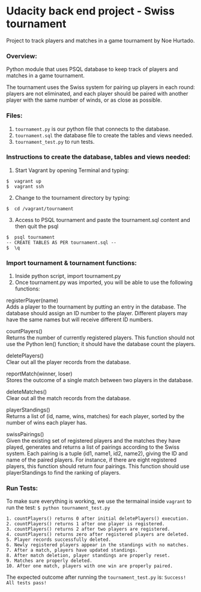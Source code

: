 # Udacity back end project - Swiss tournament

Project to track players and matches in a game tournament by Noe Hurtado. 

### Overview:
Python module that uses PSQL database to keep track of players and matches in a game tournament. 

The tournament uses the Swiss system for pairing up players in each round: players are not eliminated, and each player should be paired with another player with the same number of winds, or as close as possible. 

### Files:
1. `tournament.py` is our python file that connects to the database. 
2. `tournament.sql` the database file to create the tables and views needed. 
3. `tournament_test.py` to run tests. 

### Instructions to create the database, tables and views needed:
1. Start Vagrant by opening Terminal and typing:
``` 
$  vagrant up
$  vagrant ssh
```
2. Change to the tournament directory by typing:
``` 
$  cd /vagrant/tournament
```
3. Access to PSQL tournament and paste the tournament.sql content and then quit the psql 
``` 
$  psql tournament 
-- CREATE TABLES AS PER tournament.sql -- 
$  \q
```

### Import tournament & tournament functions:
1. Inside python script, import tournament.py
2. Once tournament.py was imported, you will be able to use the following functions:

registerPlayer(name)<br />
Adds a player to the tournament by putting an entry in the database. The database should assign an ID number to the player. Different players may have the same names but will receive different ID numbers.

countPlayers()<br />
Returns the number of currently registered players. This function should not use the Python len() function; it should have the database count the players.

deletePlayers()<br />
Clear out all the player records from the database.

reportMatch(winner, loser)<br />
Stores the outcome of a single match between two players in the database.

deleteMatches()<br />
Clear out all the match records from the database.

playerStandings()<br />
Returns a list of (id, name, wins, matches) for each player, sorted by the number of wins each player has.

swissPairings()<br />
Given the existing set of registered players and the matches they have played, generates and returns a list of pairings according to the Swiss system. Each pairing is a tuple (id1, name1, id2, name2), giving the ID and name of the paired players. For instance, if there are eight registered players, this function should return four pairings. This function should use playerStandings to find the ranking of players.


### Run Tests:
To make sure everything is working, we use the termainal inside `vagrant` to run the test: `$ python tournament_test.py`

```
1. countPlayers() returns 0 after initial deletePlayers() execution.
2. countPlayers() returns 1 after one player is registered.
3. countPlayers() returns 2 after two players are registered.
4. countPlayers() returns zero after registered players are deleted.
5. Player records successfully deleted.
6. Newly registered players appear in the standings with no matches.
7. After a match, players have updated standings.`
8. After match deletion, player standings are properly reset.
9. Matches are properly deleted.
10. After one match, players with one win are properly paired.
```

The expected outcome after running the `tournament_test.py` is: `Success!  All tests pass!`
